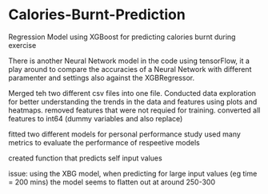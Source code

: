 # Calories-Burnt-Prediction
Regression Model using XGBoost for predicting calories burnt during exercise

There is another Neural Network model in the code using tensorFlow, it a play around to compare the accuracies of a Neural Network with
different paramenter and settings also against the XGBRegressor.

Merged teh two different csv files into one file.
Conducted data exploration for better understanding the trends in the data and features using plots and heatmaps.
removed features that were not requied for training.
converted all features to int64 (dummy variables and also replace)

fitted two different models for personal performance study
used many metrics to evaluate the performance of respeetive models

created function that predicts self input values 

issue: using the XBG model, when predicting for large input values (eg time = 200 mins) the model seems to flatten out at around 250-300
